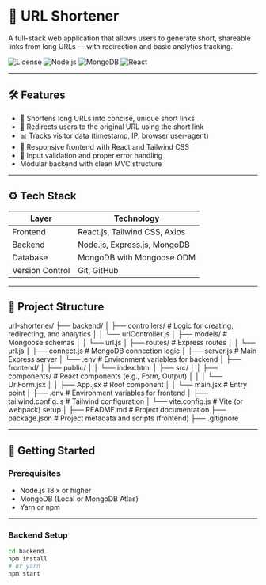 # 🔗 URL Shortener

A full-stack web application that allows users to generate short, shareable links from long URLs — with redirection and basic analytics tracking.

![License](https://img.shields.io/badge/license-MIT-blue.svg)
![Node.js](https://img.shields.io/badge/Node.js-18.x-green)
![MongoDB](https://img.shields.io/badge/MongoDB-Atlas-success)
![React](https://img.shields.io/badge/Frontend-React-blue)

---

## 🛠️ Features

- 🔗 Shortens long URLs into concise, unique short links
- 🚀 Redirects users to the original URL using the short link
- 📊 Tracks visitor data (timestamp, IP, browser user-agent)
- 🎨 Responsive frontend with React and Tailwind CSS
- 🔐 Input validation and proper error handling
- Modular backend with clean MVC structure

---

## ⚙️ Tech Stack

| Layer     | Technology                          |
|-----------|--------------------------------------|
| Frontend  | React.js, Tailwind CSS, Axios        |
| Backend   | Node.js, Express.js, MongoDB         |
| Database  | MongoDB with Mongoose ODM            |
| Version Control | Git, GitHub                    |

---

## 📁 Project Structure

url-shortener/
├── backend/
│   ├── controllers/           # Logic for creating, redirecting, and analytics
│   │   └── urlController.js
│   ├── models/                # Mongoose schemas
│   │   └── url.js
│   ├── routes/                # Express routes
│   │   └── url.js
│   ├── connect.js             # MongoDB connection logic
│   ├── server.js              # Main Express server
│   └── .env                   # Environment variables for backend
│
├── frontend/
│   ├── public/
│   │   └── index.html
│   ├── src/
│   │   ├── components/        # React components (e.g., Form, Output)
│   │   │   └── UrlForm.jsx
│   │   ├── App.jsx            # Root component
│   │   └── main.jsx           # Entry point
│   ├── .env                   # Environment variables for frontend
│   ├── tailwind.config.js     # Tailwind configuration
│   └── vite.config.js         # Vite (or webpack) setup
│
├── README.md                  # Project documentation
├── package.json               # Project metadata and scripts (frontend)
├── .gitignore


---

## 🔧 Getting Started

### Prerequisites

- Node.js 18.x or higher
- MongoDB (Local or MongoDB Atlas)
- Yarn or npm

---

### Backend Setup

```bash
cd backend
npm install
# or yarn
npm start
